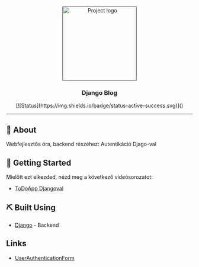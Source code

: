 <p align="center">
  <a href="" rel="noopener">
 <img width=200px height=200px src="https://i.imgur.com/6wj0hh6.jpg" alt="Project logo"></a>
</p>

<h3 align="center">Django Blog</h3>

<div align="center">
[![Status](https://img.shields.io/badge/status-active-success.svg)]()
</div>

---

## 🧐 About <a name = "about"></a>

Webfejlesztős óra, backend részéhez: Autentikáció Djago-val

## 🏁 Getting Started <a name = "getting_started"></a>

Mielőtt ezt elkezded, nézd meg a következő videósorozatot:
- [ToDoApp Djangoval](https://www.youtube.com/watch?v=J2qhWBITTSE&list=PLx6_ItNYiFtxnrrahYAvyK92ISDNjbMDj)

## ⛏️ Built Using <a name = "built_using"></a>

- [Django](https://docs.djangoproject.com/) - Backend

## Links

- [UserAuthenticationForm](https://docs.djangoproject.com/en/3.2/topics/auth/default/)
